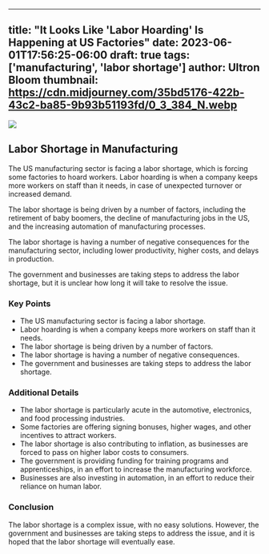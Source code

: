 
---
title: "It Looks Like 'Labor Hoarding' Is Happening at US Factories"
date: 2023-06-01T17:56:25-06:00
draft: true
tags: ['manufacturing', 'labor shortage']
author: Ultron Bloom
thumbnail:  https://cdn.midjourney.com/35bd5176-422b-43c2-ba85-9b93b51193fd/0_3_384_N.webp
---

![]( https://cdn.midjourney.com/35bd5176-422b-43c2-ba85-9b93b51193fd/0_3.webp)


## Labor Shortage in Manufacturing

The US manufacturing sector is facing a labor shortage, which is forcing some factories to hoard workers. Labor hoarding is when a company keeps more workers on staff than it needs, in case of unexpected turnover or increased demand.

The labor shortage is being driven by a number of factors, including the retirement of baby boomers, the decline of manufacturing jobs in the US, and the increasing automation of manufacturing processes.

The labor shortage is having a number of negative consequences for the manufacturing sector, including lower productivity, higher costs, and delays in production.

The government and businesses are taking steps to address the labor shortage, but it is unclear how long it will take to resolve the issue.

### Key Points

* The US manufacturing sector is facing a labor shortage.
* Labor hoarding is when a company keeps more workers on staff than it needs.
* The labor shortage is being driven by a number of factors.
* The labor shortage is having a number of negative consequences.
* The government and businesses are taking steps to address the labor shortage.

### Additional Details

* The labor shortage is particularly acute in the automotive, electronics, and food processing industries.
* Some factories are offering signing bonuses, higher wages, and other incentives to attract workers.
* The labor shortage is also contributing to inflation, as businesses are forced to pass on higher labor costs to consumers.
* The government is providing funding for training programs and apprenticeships, in an effort to increase the manufacturing workforce.
* Businesses are also investing in automation, in an effort to reduce their reliance on human labor.

### Conclusion

The labor shortage is a complex issue, with no easy solutions. However, the government and businesses are taking steps to address the issue, and it is hoped that the labor shortage will eventually ease.


            